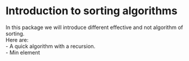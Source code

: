 # Introduction to sorting algorithms

In this package we will introduce
different effective and not algorithm
of sorting.<br> Here are:<br> - A quick algorithm
with a recursion. 
<br> - Min element